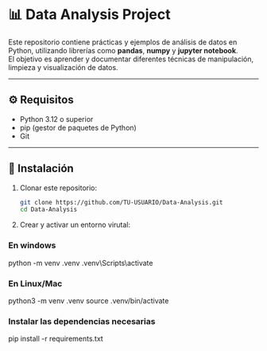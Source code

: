 # 📊 Data Analysis Project

Este repositorio contiene prácticas y ejemplos de análisis de datos en Python, utilizando librerías como **pandas**, **numpy** y **jupyter notebook**.  
El objetivo es aprender y documentar diferentes técnicas de manipulación, limpieza y visualización de datos.

---

## ⚙️ Requisitos

- Python 3.12 o superior  
- pip (gestor de paquetes de Python)  
- Git  

---

## 🚀 Instalación

1. Clonar este repositorio:
   ```bash
   git clone https://github.com/TU-USUARIO/Data-Analysis.git
   cd Data-Analysis


2. Crear y activar un entorno virutal:
### En windows
python -m venv .venv
.venv\Scripts\activate

### En Linux/Mac
python3 -m venv .venv
source .venv/bin/activate

### Instalar las dependencias necesarias
pip install -r requirements.txt
